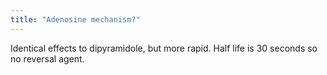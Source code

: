```yaml
---
title: "Adenosine mechanism?"
---
```

Identical effects to dipyramidole, but more rapid. Half life is 30 seconds so no reversal agent.

